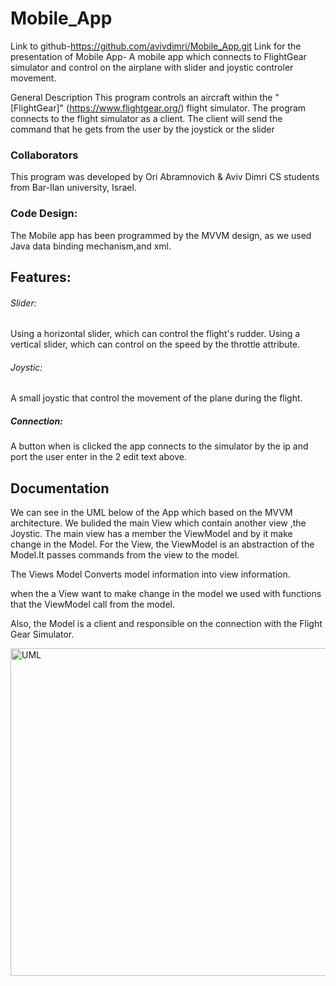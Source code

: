# Mobile_App

Link to github-https://github.com/avivdimri/Mobile_App.git
Link for the presentation of Mobile App- 
A mobile app which connects to FlightGear simulator and control on the airplane with slider and joystic controler movement.

General Description
This program controls an aircraft within the "[FlightGear]" (https://www.flightgear.org/) flight simulator. The program connects to the flight 
simulator as a client.
The client will send the command that he gets from the user by the joystick or the slider

### Collaborators
This program was developed by Ori Abramnovich & Aviv Dimri CS students from Bar-Ilan university, Israel.

### Code Design:
The Mobile app has been programmed by the MVVM design, as we used Java data binding mechanism,and xml.

## Features:

###### Slider:


Using a horizontal slider, which can control the flight's rudder. 
Using a vertical slider, which can control on the speed by the throttle attribute. 


###### Joystic:
A small joystic that control the movement of the plane during the flight.

##### Connection:
A button when is clicked the app connects to the simulator by the ip and port the user enter in the 2 edit text above.


## Documentation
We can see in the UML below of the App which based on the MVVM architecture.
We bulided the main View which contain another view ,the Joystic. The main view has a member the ViewModel and by it make change in the Model.
For the View, the ViewModel is an abstraction of the Model.It passes commands from the view to the model.

The Views Model Converts model information into view information.

when the a View want to make change in the model we used with functions that the ViewModel call from the model.

Also, the Model is a client and responsible on the  connection with the Flight Gear Simulator.

<img width="524" alt="UML" src="https://user-images.githubusercontent.com/80414213/123543720-97deff80-d758-11eb-83e7-3065a52dfc43.png">


